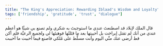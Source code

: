 ```yaml
---
title: "The King's Appreciation: Rewarding Iblaad's Wisdom and Loyalty"
tags: ['friendship', 'gratitude', 'trust', "dialogue"]
---
```


 قال الملك لإبلاد قد اصطنعتَ عندي ما استوجبتَ به شكري ولم تصنع بي شيئًا هو أعظم عندي من أنك لم تقتل إيراخت بل أحييتها بعد ما قتَلتُها فوهبتَها لي ولجميع الرعيَّة فلم أكن قط أرضى عنك منِّي اليوم وأنت مسلَّط على مُلكي فاصنع فيما أحببت ما أحببت
